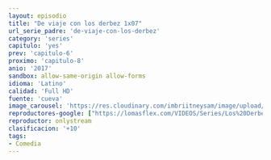 ```yaml
---
layout: episodio
title: "De viaje con los derbez 1x07"
url_serie_padre: 'de-viaje-con-los-derbez'
category: 'series'
capitulo: 'yes'
prev: 'capitulo-6'
proximo: 'capitulo-8'
anio: '2017'
sandbox: allow-same-origin allow-forms
idioma: 'Latino'
calidad: 'Full HD'
fuente: 'cueva'
image_carousel: 'https://res.cloudinary.com/imbriitneysam/image/upload/v1546638640/casa-papel-1-poster-min.jpg'
reproductores-google: ["https://lomasflex.com/VIDEOS/Series/Los%20Derbez/CAP7.mp4"]
reproductor: onlystream
clasificacion: '+10'
tags:
- Comedia
---
```












